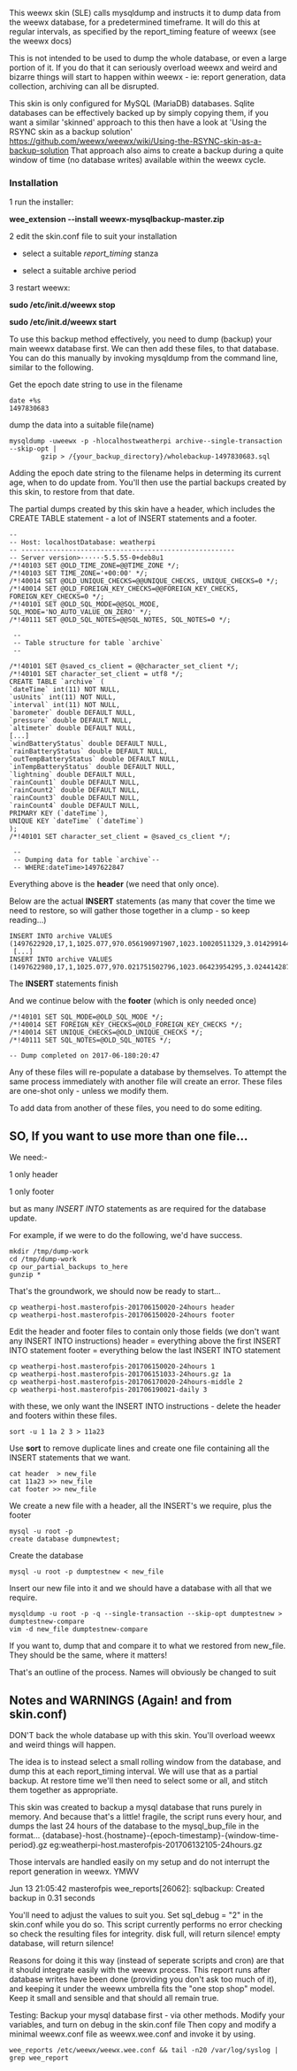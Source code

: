 

This weewx skin (SLE) calls mysqldump and instructs it to dump data from the weewx database, for a predetermined timeframe.
It will do this at regular intervals, as specified by the report_timing feature of weewx (see the weewx docs)

This is not intended to be used to dump the whole database, or even a large portion of it. If you do that it can seriously overload weewx and weird and bizarre things will start to happen within weewx - ie: report generation, data collection, archiving can all be disrupted.

This skin is only configured for MySQL (MariaDB) databases.
Sqlite databases can be effectively backed up by simply copying them, if you want a similar 'skinned' approach to this then have a look at 'Using the RSYNC skin as a backup solution' https://github.com/weewx/weewx/wiki/Using-the-RSYNC-skin-as-a-backup-solution That approach also aims to create a backup during a quite window of time (no database writes) available within the weewx cycle.

### Installation

1 run the installer:

**wee_extension --install weewx-mysqlbackup-master.zip**

2 edit the skin.conf file to suit your installation

   * select a suitable *report_timing* stanza
 
   * select a suitable archive period

3 restart weewx:

**sudo /etc/init.d/weewx stop**

**sudo /etc/init.d/weewx start**


To use this backup method effectively, you need to dump (backup) your main weewx database first. We can then add these files, to that database.
You can do this manually by invoking mysqldump from the command line, similar to the following.

Get the epoch date string to use in the filename

    date +%s   
    1497830683

dump the data into a suitable file(name)

    mysqldump -uweewx -p -hlocalhostweatherpi archive--single-transaction --skip-opt | 
            gzip > /{your_backup_directory}/wholebackup-1497830683.sql

Adding the epoch date string to the filename helps in determing its current age, when to do update from. You'll then use the partial backups created by this skin, to restore from that date.

The partial dumps created by this skin have a header, which includes the CREATE TABLE statement - a lot of INSERT statements and a footer.

```-- MySQL dump 10.13Distrib 5.5.55, for debian-linux-gnu (i686) 
-- 
-- Host: localhostDatabase: weatherpi
-- ------------------------------------------------------
-- Server version>······5.5.55-0+deb8u1
/*!40103 SET @OLD_TIME_ZONE=@@TIME_ZONE */;
/*!40103 SET TIME_ZONE='+00:00' */;
/*!40014 SET @OLD_UNIQUE_CHECKS=@@UNIQUE_CHECKS, UNIQUE_CHECKS=0 */; 
/*!40014 SET @OLD_FOREIGN_KEY_CHECKS=@@FOREIGN_KEY_CHECKS, FOREIGN_KEY_CHECKS=0 */;
/*!40101 SET @OLD_SQL_MODE=@@SQL_MODE, SQL_MODE='NO_AUTO_VALUE_ON_ZERO' */;
/*!40111 SET @OLD_SQL_NOTES=@@SQL_NOTES, SQL_NOTES=0 */; 
 
 -- 
 -- Table structure for table `archive` 
 -- 

/*!40101 SET @saved_cs_client = @@character_set_client */; 
/*!40101 SET character_set_client = utf8 */; 
CREATE TABLE `archive` ( 
`dateTime` int(11) NOT NULL, 
`usUnits` int(11) NOT NULL,
`interval` int(11) NOT NULL, 
`barometer` double DEFAULT NULL, 
`pressure` double DEFAULT NULL,
`altimeter` double DEFAULT NULL, 
[...]
`windBatteryStatus` double DEFAULT NULL, 
`rainBatteryStatus` double DEFAULT NULL, 
`outTempBatteryStatus` double DEFAULT NULL,
`inTempBatteryStatus` double DEFAULT NULL, 
`lightning` double DEFAULT NULL, 
`rainCount1` double DEFAULT NULL,
`rainCount2` double DEFAULT NULL,
`rainCount3` double DEFAULT NULL,
`rainCount4` double DEFAULT NULL,
PRIMARY KEY (`dateTime`),
UNIQUE KEY `dateTime` (`dateTime`) 
); 
/*!40101 SET character_set_client = @saved_cs_client */; 
 
 -- 
 -- Dumping data for table `archive`-- 
 -- WHERE:dateTime>1497622847
 ```
 
 Everything above is the **header** (we need that only once).
 
 Below are the actual **INSERT** statements (as many that cover the time we need to restore, so will gather those together in a clump - so keep reading...)

```INSERT INTO archive VALUES (1497622860,17,1,1025.077,970.031046132267,1023.07394604233,2.86341264282514,21.351575,4.703125,36.0077,100,0.937546883483462,78.16020796314,1.05551635888867,78.5858585858586,0,0,4.703125,4.703125,4.703125,0.000408665001435199,1,NULL,NULL,NULL,NULL,NULL,NULL,NULL,NULL,NULL,NULL,NULL,NULL,NULL,NULL,NULL,NULL,NULL,NULL,NULL,NULL,NULL,0,0,NULL,NULL,NULL,NULL,4.95,4.95,4.95,4.93,NULL,20227104,NULL,404,556);
INSERT INTO archive VALUES (1497622920,17,1,1025.077,970.056190971907,1023.10020511329,3.01429914403898,21.320325,4.734375,36.0083,100,0.775430162444809,77.9557099825767,0.931337963725294,77.7777777777778,0,0,4.734375,4.734375,4.734375,0.000409593627050564,17.220975,NULL,NULL,NULL,NULL,NULL,NULL,NULL,NULL,NULL,NULL,NULL,NULL,NULL,NULL,NULL,NULL,NULL,NULL,NULL,NULL,NULL,0,0,NULL,NULL,NULL,NULL,4.9525,4.95,4.95,4.93,NULL,20227104,NULL,404,556);
 [...]
INSERT INTO archive VALUES (1497622980,17,1,1025.077,970.021751502796,1023.06423954295,3.02441428710914,21.3047,4.625,36.005275,100,0.574028000130207,78.0280725907076,0.711203535935679,78.5858585858586,0,0,4.625,4.625,4.625,0.000410737550744648,1,NULL,NULL,NULL,NULL,NULL,NULL,NULL,NULL,NULL,NULL,NULL,NULL,NULL,NULL,NULL,NULL,NULL,NULL,NULL,NULL,NULL,0,0,NULL,NULL,NULL,NULL,4.95,4.95,4.95,4.93,NULL,20227104,NULL,404,556);
```

The **INSERT** statements finish

And we continue below with the **footer** (which is only needed once)

```/*!40103 SET TIME_ZONE=@OLD_TIME_ZONE */;
/*!40101 SET SQL_MODE=@OLD_SQL_MODE */;
/*!40014 SET FOREIGN_KEY_CHECKS=@OLD_FOREIGN_KEY_CHECKS */;
/*!40014 SET UNIQUE_CHECKS=@OLD_UNIQUE_CHECKS */;
/*!40111 SET SQL_NOTES=@OLD_SQL_NOTES */; 

-- Dump completed on 2017-06-180:20:47
``` 

Any of these files will re-populate a database by themselves.
To attempt the same process immediately with another file will create an error.
These files are one-shot only - unless we modify them.

To add data from another of these files, you need to do some editing.

## SO, If you want to use more than one file...

We need:-

1 only header

1 only footer

but as many *INSERT INTO* statements as are required for the database update.

For example, if we were to do the following, we'd have success.

    mkdir /tmp/dump-work
    cd /tmp/dump-work
    cp our_partial_backups to_here
    gunzip *

That's the groundwork, we should now be ready to start...

    cp weatherpi-host.masterofpis-201706150020-24hours header
    cp weatherpi-host.masterofpis-201706150020-24hours footer

Edit the header and footer files to contain only those fields (we don't want any INSERT INTO instructions)
header = everything above the first INSERT INTO statement
footer = everything below the last INSERT INTO statement


    cp weatherpi-host.masterofpis-201706150020-24hours 1
    cp weatherpi-host.masterofpis-201706151033-24hours.gz 1a
    cp weatherpi-host.masterofpis-201706170020-24hours-middle 2
    cp weatherpi-host.masterofpis-201706190021-daily 3

with these, we only want the INSERT INTO instructions - delete the header and footers within these files.

    sort -u 1 1a 2 3 > 11a23

Use **sort** to remove duplicate lines and create one file containing all the INSERT statements that we want.

    cat header  > new_file
    cat 11a23 >> new_file
    cat footer >> new_file

We create a new file with a header, all the INSERT's we require, plus the footer

    mysql -u root -p
    create database dumpnewtest;

Create the database

    mysql -u root -p dumptestnew < new_file

Insert our new file into it and we should have a database with all that we require.

    mysqldump -u root -p -q --single-transaction --skip-opt dumptestnew > dumptestnew-compare
    vim -d new_file dumptestnew-compare

If you want to, dump that and compare it to what we restored from new_file. They should be the same, where it matters!


That's an outline of the process. Names will obviously be changed to suit


## Notes and WARNINGS (Again! and from skin.conf)

DON'T back the whole database up with this skin. You'll overload weewx and weird
things will happen.

The idea is to instead select a small rolling window from the database, and dump
this at each report_timing interval. We will use that as a partial backup.
At restore time we'll then need to select some or all, and stitch them together as
appropriate.

This skin was created to backup a mysql database that runs purely in memory.
And because that's a little! fragile, the script runs every hour, and dumps the last
24 hours of the database to the mysql_bup_file in the format... 
{database}-host.{hostname}-{epoch-timestamp}-{window-time-period}.gz 
 eg:weatherpi-host.masterofpis-201706132105-24hours.gz 

 Those intervals are handled easily on my setup and do not interrupt the report
generation in weewx. YMWV 
 
Jun 13 21:05:42 masterofpis wee_reports[26062]: sqlbackup: Created backup in 0.31 seconds

You'll need to adjust the values to suit you. Set sql_debug = "2" in the skin.conf
while you do so.
This script currently performs no error checking so check the resulting files for 
integrity.
disk full, will return silence!
empty database, will return silence!

Reasons for doing it this way (instead of seperate scripts and cron) are that it
should integrate easily with the weewx process. This report runs after database
writes have been done (providing you don't ask too much of it), and keeping it
under the weewx umbrella fits the "one stop shop" model.
Keep it small and sensible and that should all remain true.

Testing: Backup your mysql database first - via other methods.
Modify your variables, and turn on debug in the skin.conf file
Then copy and modify a minimal weewx.conf file as weewx.wee.conf and invoke it by using.

    wee_reports /etc/weewx/weewx.wee.conf && tail -n20 /var/log/syslog | grep wee_report
